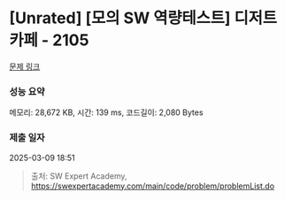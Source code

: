 # [Unrated] [모의 SW 역량테스트] 디저트 카페 - 2105 

[문제 링크](https://swexpertacademy.com/main/code/problem/problemDetail.do?contestProbId=AV5VwAr6APYDFAWu) 

### 성능 요약

메모리: 28,672 KB, 시간: 139 ms, 코드길이: 2,080 Bytes

### 제출 일자

2025-03-09 18:51



> 출처: SW Expert Academy, https://swexpertacademy.com/main/code/problem/problemList.do